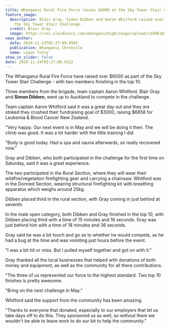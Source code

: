 ```yaml
---
title: Whanganui Rural Fire Force raises $6000 at the Sky Tower Stair Challenge
feature_image:
  description: Blair Gray, Simon Dibben and Aaron Whitford raised over $6000 from
    the Sky Tower Stair Challenge.
  credit: Blair Gray
  image: https://res.cloudinary.com/whanganuihigh/image/upload/v1606184944/News/Simon_Dibben._rural_fire_brigade._Chron_23.11.20_photo_Blair_Gray.jpg
news_author:
  date: 2020-11-23T02:27:09.858Z
  publication: Whanganui Chronicle
  name: Logan Tutty
show_in_slider: false
date: 2020-11-24T02:27:09.922Z
---
```

The Whanganui Rural Fire Force have raised over $6000 as part of the Sky Tower Stair Challenge - with two members finishing in the top 10.

Three members from the brigade, team captain Aaron Whitford, Blair Gray and **Simon Dibben**, went up to Auckland to compete in the challenge.

Team captain Aaron Whitford said it was a great day out and they are stoked they crushed their fundraising goal of $3000, raising $6858 for Leukemia & Blood Cancer New Zealand.

"Very happy. Our next event is in May and we will be doing it then. The climb was good. It was a lot harder with the little training I did.

"Body is good today. Had a spa and sauna afterwards, so really recovered now."

Gray and Dibben, who both participated in the challenge for the first time on Saturday, said it was a great experience.

The two participated in the Rural Section, where they will wear their wildfire/vegetation firefighting gear and carrying a chainsaw. Whitford was in the Donned Section, wearing structural firefighting kit with breathing apparatus which weighs around 25kg.

Dibben placed third in the rural section, with Gray coming in just behind at seventh.

In the male open category, both Dibben and Gray finished in the top 10, with Dibben placing third with a time of 15 minutes and 16 seconds. Gray was just behind him with a time of 18 minutes and 36 seconds.

Gray said he was a bit touch and go as to whether he would compete, as he had a bug at the time and was vomiting just hours before the event.

"I was a bit hit or miss. But I pulled myself together and got on with it."

Gray thanked all the local businesses that helped with donations of both money and equipment, as well as the community for all there contributions.

"The three of us represented our force to the highest standard. Two top 10 finishes is pretty awesome.

"Bring on the next challenge in May."

Whitford said the support from the community has been amazing.

"Thanks to everyone that donated, especially to our employers that let us take days off to do this. They sponsored us as well, so without them we wouldn't be able to leave work to do our bit to help the community."


